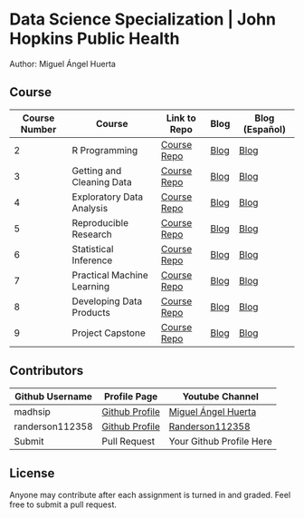 # Data Science Specialization | John Hopkins Public Health
Author: Miguel Ángel Huerta <br />


## Course 
Course Number | Course | Link to Repo | Blog  | Blog (Español)
--- | --- | --- | --- | ---
2 |  R Programming |  [Course Repo](https://github.com/mahdsip/DataScience/tree/master/RProgramming "R Programming Repo") | [Blog](https://picasa.duckdns.org/eng/R_Programming_Course_Notes.html") | [Blog](https://picasa.duckdns.org/eng/R_Programming_Course_Notes.html)
3 |  Getting and Cleaning Data |  [Course Repo](https://github.com/mahdsip/DataScience/tree/master/Getting%20and%20Cleaning%20Data "Getting and Cleaning Data") | [Blog](https://picasa.duckdns.org/eng/Getting_and_Cleaning_Data_Course_Notes.html) | [Blog](https://picasa.duckdns.org/datascience/Curso_3_Getting_and_Cleaning_Data.html)
4 |  Exploratory Data Analysis |  [Course Repo](https://github.com/mahdsip/DataScience/tree/master/Exploratory%20Analysis "Exploratory Data Analysis Repo") | [Blog](https://picasa.duckdns.org/eng/Exploratory_Data_Analysis_Course_Notes.html) | [Blog](https://picasa.duckdns.org/datascience/Curso_4_Exploratory_Data_Analysis.html)
5 |  Reproducible Research |  [Course Repo](https://github.com/mahdsip/DataScience/tree/master/Reproducible%20Research "Reproducible Research Repo") | [Blog](https://picasa.duckdns.org/eng/Reproducible_Research_Course_Notes.html) | [Blog](https://picasa.duckdns.org/datascience/Curso_5_Reproducible_research.html)
6 |  Statistical Inference |  [Course Repo](https://github.com/mahdsip/DataScience/tree/master/Statistical%20Inference "Statistical Inference Repo") | [Blog](https://picasa.duckdns.org/eng/Statistical_Inference_Course_Notes.html) | [Blog](https://picasa.duckdns.org/eng/datascience/Curso_6_Statistical_Inference.html)
7 |  Practical Machine Learning |  [Course Repo](https://github.com/mahdsip/DataScience/tree/master/Practical%20Machine%20Learning "Practical Machine Learning Repo") | [Blog](https://picasa.duckdns.org/eng/Regression_Models_Course_Notes.html) | [Blog](https://picasa.duckdns.org/eng/datascience/Curso_7_Regression_Models.html)
8 |  Developing Data Products |  [Course Repo](https://github.com/mahdsip/DataScience/tree/master/Developing%20Data%20Products "Developing Data Products Repo") | [Blog]() | [Blog]()
9 |  Project Capstone |  [Course Repo](https://github.com/mahdsip/DataScience/tree/master/Project%20Capstone "Project Capstone Repo") | [Blog]() | [Blog]()



## Contributors
Github Username | Profile Page | Youtube Channel
--- | --- | ---
madhsip | [Github Profile](https://github.com/mahdsip) | [Miguel Ángel Huerta](https://picasa.duckdns.org/)
randerson112358 | [Github Profile](https://github.com/randerson112358) | [Randerson112358](https://www.youtube.com/channel/UCaV_0qp2NZd319K4_K8Z5SQ)
Submit |  Pull Request | Your Github Profile Here

## License
Anyone may contribute after each assignment is turned in and graded. Feel free to submit a pull request. 
